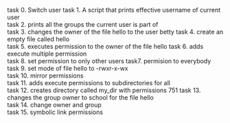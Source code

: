 task 0. Switch user
task 1. A script that prints effective username of current user  
task 2. prints all the groups the current user is part of  
task 3. changes the owner of the file hello to the user betty
task 4. create an empty file called hello  
task 5. executes permission to the owner of the file hello
task 6. adds execute multiple permission  
task 8. set permission to only other users
task7. permision to everybody  
task 9. set mode of file hello to -rwxr-x-wx  
task 10. mirror permissions  
task 11. adds execute permissions to subdirectories for all  
task 12. creates directory called my_dir with permissions 751
task 13. changes the group owner to school for the file hello  
task 14. change owner and group  
task 15. symbolic link permissions  
